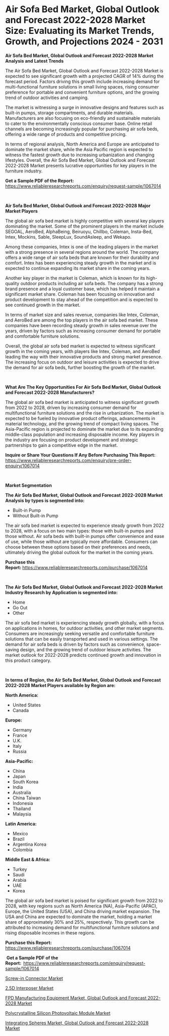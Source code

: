 <p><h1>Air Sofa Bed Market, Global Outlook and Forecast 2022-2028 Market Size: Evaluating its Market Trends, Growth, and Projections 2024 - 2031</h1></p><p><strong>Air Sofa Bed Market, Global Outlook and Forecast 2022-2028 Market Analysis and Latest Trends</strong></p>
<p><p>The Air Sofa Bed Market, Global Outlook and Forecast 2022-2028 Market is expected to see significant growth with a projected CAGR of 14% during the forecast period. Factors driving this growth include increasing demand for multi-functional furniture solutions in small living spaces, rising consumer preference for portable and convenient furniture options, and the growing trend of outdoor activities and camping.</p><p>The market is witnessing a surge in innovative designs and features such as built-in pumps, storage compartments, and durable materials. Manufacturers are also focusing on eco-friendly and sustainable materials to cater to the environmentally conscious consumer base. Online retail channels are becoming increasingly popular for purchasing air sofa beds, offering a wide range of products and competitive pricing.</p><p>In terms of regional analysis, North America and Europe are anticipated to dominate the market share, while the Asia Pacific region is expected to witness the fastest growth due to increasing urbanization and changing lifestyles. Overall, the Air Sofa Bed Market, Global Outlook and Forecast 2022-2028 Market presents lucrative opportunities for key players in the furniture industry.</p></p>
<p><strong>Get a Sample PDF of the Report:&nbsp;</strong> <a href="https://www.reliableresearchreports.com/enquiry/request-sample/1067014">https://www.reliableresearchreports.com/enquiry/request-sample/1067014</a></p>
<p>&nbsp;</p>
<p><strong>Air Sofa Bed Market, Global Outlook and Forecast 2022-2028 Major Market Players</strong></p>
<p><p>The global air sofa bed market is highly competitive with several key players dominating the market. Some of the prominent players in the market include SEGOAL, AeroBed, AlphaBeing, Beiruoyu, Chillbo, Coleman, Insta-Bed, Intex, Mockins, Sable, SleepLux, SoundAsleep, and Wekapo.</p><p>Among these companies, Intex is one of the leading players in the market with a strong presence in several regions around the world. The company offers a wide range of air sofa beds that are known for their durability and comfort. Intex has been experiencing steady growth in the market and is expected to continue expanding its market share in the coming years.</p><p>Another key player in the market is Coleman, which is known for its high-quality outdoor products including air sofa beds. The company has a strong brand presence and a loyal customer base, which has helped it maintain a significant market share. Coleman has been focusing on innovation and product development to stay ahead of the competition and is expected to see continued growth in the market.</p><p>In terms of market size and sales revenue, companies like Intex, Coleman, and AeroBed are among the top players in the air sofa bed market. These companies have been recording steady growth in sales revenue over the years, driven by factors such as increasing consumer demand for portable and comfortable furniture solutions.</p><p>Overall, the global air sofa bed market is expected to witness significant growth in the coming years, with players like Intex, Coleman, and AeroBed leading the way with their innovative products and strong market presence. The increasing focus on outdoor and leisure activities is expected to drive the demand for air sofa beds, further boosting the growth of the market.</p></p>
<p>&nbsp;</p>
<p><strong>What Are The Key Opportunities For Air Sofa Bed Market, Global Outlook and Forecast 2022-2028 Manufacturers?</strong></p>
<p><p>The global air sofa bed market is anticipated to witness significant growth from 2022 to 2028, driven by increasing consumer demand for multifunctional furniture solutions and the rise in urbanization. The market is expected to be fueled by innovative product offerings, advancements in material technology, and the growing trend of compact living spaces. The Asia-Pacific region is projected to dominate the market due to its expanding middle-class population and increasing disposable income. Key players in the industry are focusing on product development and strategic partnerships to gain a competitive edge in the market.</p></p>
<p><strong>Inquire or Share Your Questions If Any Before Purchasing This Report:</strong> <a href="https://www.reliableresearchreports.com/enquiry/pre-order-enquiry/1067014">https://www.reliableresearchreports.com/enquiry/pre-order-enquiry/1067014</a></p>
<p>&nbsp;</p>
<p><strong>Market Segmentation</strong></p>
<p><strong>The Air Sofa Bed Market, Global Outlook and Forecast 2022-2028 Market Analysis by types is segmented into:</strong></p>
<p><ul><li>Built-in Pump</li><li>Without Built-in Pump</li></ul></p>
<p><p>The air sofa bed market is expected to experience steady growth from 2022 to 2028, with a focus on two main types: those with built-in pumps and those without. Air sofa beds with built-in pumps offer convenience and ease of use, while those without are typically more affordable. Consumers can choose between these options based on their preferences and needs, ultimately driving the global outlook for the market in the coming years.</p></p>
<p><strong>Purchase this Report:&nbsp;</strong><a href="https://www.reliableresearchreports.com/purchase/1067014">https://www.reliableresearchreports.com/purchase/1067014</a></p>
<p>&nbsp;</p>
<p><strong>The Air Sofa Bed Market, Global Outlook and Forecast 2022-2028 Market Industry Research by Application is segmented into:</strong></p>
<p><ul><li>Home</li><li>Go Out</li><li>Other</li></ul></p>
<p><p>The air sofa bed market is experiencing steady growth globally, with a focus on applications in homes, for outdoor activities, and other market segments. Consumers are increasingly seeking versatile and comfortable furniture solutions that can be easily transported and used in various settings. The demand for air sofa beds is driven by factors such as convenience, space-saving design, and the growing trend of outdoor leisure activities. The market outlook for 2022-2028 predicts continued growth and innovation in this product category.</p></p>
<p>&nbsp;</p>
<p><strong>In terms of Region, the Air Sofa Bed Market, Global Outlook and Forecast 2022-2028 Market Players available by Region are:</strong></p>
<p>
    <p> <strong> North America: </strong>
        <ul>
            <li>United States</li>
            <li>Canada</li>
        </ul>
        </p> 
    <p> <strong> Europe: </strong>
        <ul>
            <li>Germany</li>
            <li>France</li>
            <li>U.K.</li>
            <li>Italy</li>
            <li>Russia</li>
        </ul>
        </p> 
    <p> <strong> Asia-Pacific: </strong>
        <ul>
            <li>China</li>
            <li>Japan</li>
            <li>South Korea</li>
            <li>India</li>
            <li>Australia</li>
            <li>China Taiwan</li>
            <li>Indonesia</li>
            <li>Thailand</li>
            <li>Malaysia</li>
        </ul>
        </p> 
    <p> <strong> Latin America: </strong>
        <ul>
            <li>Mexico</li>
            <li>Brazil</li>
            <li>Argentina Korea</li>
            <li>Colombia</li>
        </ul>
        </p> 
    <p> <strong> Middle East & Africa: </strong>
        <ul>
            <li>Turkey</li>
            <li>Saudi</li>
            <li>Arabia</li>
            <li>UAE</li>
            <li>Korea</li>
        </ul>
    </p>
    </p>
<p><p>The global air sofa bed market is poised for significant growth from 2022 to 2028, with key regions such as North America (NA), Asia-Pacific (APAC), Europe, the United States (USA), and China driving market expansion. The USA and China are expected to dominate the market, holding a market share of approximately 30% and 25%, respectively. This growth can be attributed to increasing demand for multifunctional furniture solutions and rising disposable incomes in these regions.</p></p>
<p><strong>Purchase this Report: </strong><a href="https://www.reliableresearchreports.com/purchase/1067014">https://www.reliableresearchreports.com/purchase/1067014</a></p>
<p>&nbsp;<strong>Get a Sample PDF of the Report:&nbsp;&nbsp;</strong><a href="https://www.reliableresearchreports.com/enquiry/request-sample/1067014">https://www.reliableresearchreports.com/enquiry/request-sample/1067014</a></p>
<p><strong></strong></p>
<p><p><a href="https://medium.com/p/83607710f596/edit">Screw-in Connector Market</a></p><p><a href="https://medium.com/p/f1f7fca075fc/edit">2.5D Interposer Market</a></p><p><a href="https://github.com/bentleemidoriestelle7o/Market-Research-Report-List-1/blob/main/fpd-manufacturing-equipment-market-global-outlook-and-forecast-2022-2028-market.md">FPD Manufacturing Equipment Market, Global Outlook and Forecast 2022-2028 Market</a></p><p><a href="https://medium.com/p/b80fd1d383be/edit">Polycrystalline Silicon Photovoltaic Module Market</a></p><p><a href="https://github.com/suaretopek9/Market-Research-Report-List-1/blob/main/integrating-spheres-market-global-outlook-and-forecast-2022-2028-market.md">Integrating Spheres Market, Global Outlook and Forecast 2022-2028 Market</a></p></p>